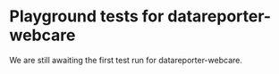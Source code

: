 # Playground tests for datareporter-webcare
We are still awaiting the first test run for datareporter-webcare.
